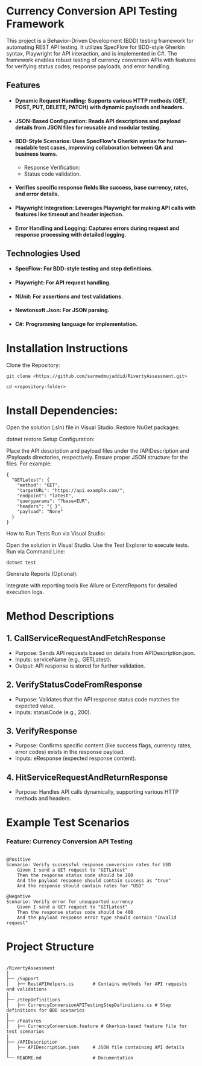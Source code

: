 # Currency Conversion API Testing Framework
  
This project is a Behavior-Driven Development (BDD) testing framework for automating REST API testing. It utilizes SpecFlow for BDD-style Gherkin syntax, Playwright for API interaction, and is implemented in C#. The framework enables robust testing of currency conversion APIs with features for verifying status codes, response payloads, and error handling.

## Features
- #### Dynamic Request Handling: Supports various HTTP methods (GET, POST, PUT, DELETE, PATCH) with dynamic payloads and headers.

- #### JSON-Based Configuration: Reads API descriptions and payload details from JSON files for reusable and modular testing.

- #### BDD-Style Scenarios: Uses SpecFlow's Gherkin syntax for human-readable test cases, improving collaboration between QA and business teams.

   - Response Verification:
   - Status code validation.
  
- #### Verifies specific response fields like success, base currency, rates, and error details.

- #### Playwright Integration: Leverages Playwright for making API calls with features like timeout and header injection.

- #### Error Handling and Logging: Captures errors during request and response processing with detailed logging.

## Technologies Used
- #### SpecFlow: For BDD-style testing and step definitions.

- #### Playwright: For API request handling.

- #### NUnit: For assertions and test validations.

- #### Newtonsoft.Json: For JSON parsing.

- #### C#: Programming language for implementation.

# Installation Instructions

Clone the Repository:
```
git clone <https://github.com/sarmedmujaddid/RivertyAssessment.git>

cd <repository-folder>
```

# Install Dependencies:

Open the solution (.sln) file in Visual Studio.
Restore NuGet packages:

dotnet restore
Setup Configuration:

Place the API description and payload files under the /APIDescription and /Payloads directories, respectively.
Ensure proper JSON structure for the files. For example:
```
{
  "GETLatest": {
    "method": "GET",
    "targetURL": "https://api.example.com/",
    "endpoint": "latest",
    "queryparams": "?base=EUR",
    "headers": "{ }",
    "payload": "None"
  }
}
```
How to Run Tests
Run via Visual Studio:

Open the solution in Visual Studio.
Use the Test Explorer to execute tests.
Run via Command Line:

```
dotnet test
```

Generate Reports (Optional):

Integrate with reporting tools like Allure or ExtentReports for detailed execution logs.

# Method Descriptions

## 1. CallServiceRequestAndFetchResponse

- Purpose: Sends API requests based on details from APIDescription.json.
- Inputs: serviceName (e.g., GETLatest).
- Output: API response is stored for further validation.

## 2. VerifyStatusCodeFromResponse
- Purpose: Validates that the API response status code matches the expected value.
- Inputs: statusCode (e.g., 200).
  
## 3. VerifyResponse
- Purpose: Confirms specific content (like success flags, currency rates, error codes) exists in the response payload.
- Inputs: eResponse (expected response content).

## 4. HitServiceRequestAndReturnResponse
- Purpose: Handles API calls dynamically, supporting various HTTP methods and headers.

# Example Test Scenarios
### Feature: Currency Conversion API Testing
```

@Positive
Scenario: Verify successful response conversion rates for USD
    Given I send a GET request to "GETLatest"
    Then the response status code should be 200
    And the payload response should contain success as "true"
    And the response should contain rates for "USD"

@Negative
Scenario: Verify error for unsupported currency
    Given I send a GET request to "GETLatest"
    Then the response status code should be 400
    And the payload response error type should contain "Invalid request"
```

# Project Structure

```

/RivertyAssessment
│
├── /Support
│   ├── RestAPIHelpers.cs       # Contains methods for API requests and validations
│
├── /StepDefinitions
│   ├── CurrencyConversionAPITestingStepDefinitions.cs # Step definitions for BDD scenarios
│
├── /Features
│   ├── CurrencyConversion.feature # Gherkin-based feature file for test scenarios
│
├── /APIDescription
│   ├── APIDescription.json     # JSON file containing API details
│
└── README.md                   # Documentation


```
